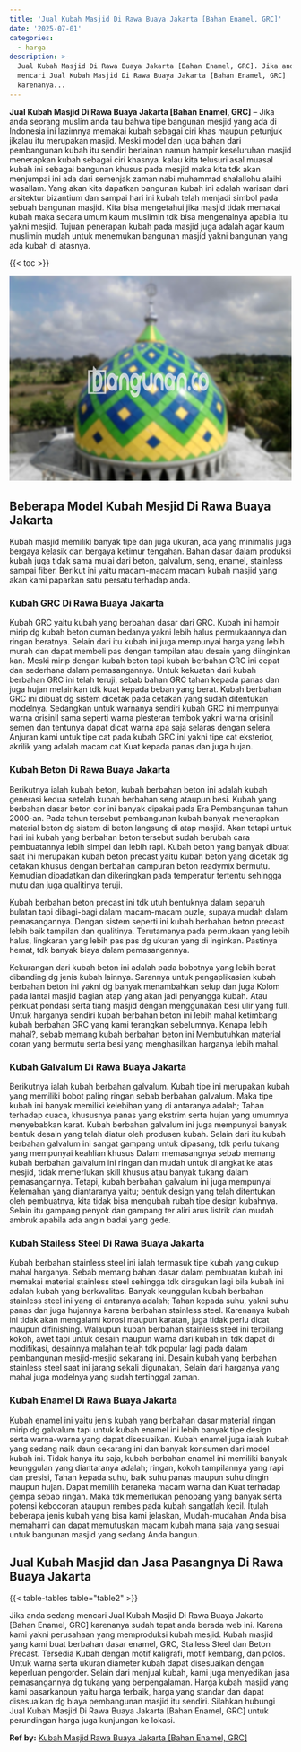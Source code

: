 ```yaml
---
title: 'Jual Kubah Masjid Di Rawa Buaya Jakarta [Bahan Enamel, GRC]'
date: '2025-07-01'
categories:
  - harga
description: >-
  Jual Kubah Masjid Di Rawa Buaya Jakarta [Bahan Enamel, GRC]. Jika anda sedang
  mencari Jual Kubah Masjid Di Rawa Buaya Jakarta [Bahan Enamel, GRC]
  karenanya...
---
```


**Jual Kubah Masjid Di Rawa Buaya Jakarta \[Bahan Enamel, GRC\]** – Jika anda seorang muslim anda tau bahwa tipe bangunan mesjid yang ada di Indonesia ini lazimnya memakai kubah sebagai ciri khas maupun petunjuk jikalau itu merupakan masjid. Meski model dan juga bahan dari pembangunan kubah itu sendiri berlainan namun hampir keseluruhan masjid menerapkan kubah sebagai ciri khasnya. kalau kita telusuri asal muasal kubah ini sebagai bangunan khusus pada mesjid maka kita tdk akan menjumpai ini ada dari semenjak zaman nabi muhammad shalallohu alaihi wasallam. Yang akan kita dapatkan bangunan kubah ini adalah warisan dari arsitektur bizantium dan sampai hari ini kubah telah menjadi simbol pada sebuah bangunan masjid. Kita bisa mengetahui jika masjid tidak memakai kubah maka secara umum kaum muslimin tdk bisa mengenalnya apabila itu yakni mesjid. Tujuan penerapan kubah pada masjid juga adalah agar kaum muslimin mudah untuk menemukan bangunan masjid yakni bangunan yang ada kubah di atasnya.

{{< toc >}}

![Jual Kubah Masjid Di Rawa Buaya Jakarta [Bahan Enamel, GRC]](/images/jual-kubah-masjid-27.png)

## Beberapa Model Kubah Mesjid Di Rawa Buaya Jakarta

Kubah masjid memiliki banyak tipe dan juga ukuran, ada yang minimalis juga bergaya kelasik dan bergaya ketimur tengahan. Bahan dasar dalam produksi kubah juga tidak sama mulai dari beton, galvalum, seng, enamel, stainless sampai fiber. Berikut ini yaitu macam-macam macam kubah masjid yang akan kami paparkan satu persatu terhadap anda.

### Kubah GRC Di Rawa Buaya Jakarta

Kubah GRC yaitu kubah yang berbahan dasar dari GRC. Kubah ini hampir mirip dg kubah beton cuman bedanya yakni lebih halus permukaannya dan ringan beratnya. Selain dari itu kubah ini juga mempunyai harga yang lebih murah dan dapat membeli pas dengan tampilan atau desain yang diinginkan kan. Meski mirip dengan kubah beton tapi kubah berbahan GRC ini cepat dan sederhana dalam pemasangannya. Untuk kekuatan dari kubah berbahan GRC ini telah teruji, sebab bahan GRC tahan kepada panas dan juga hujan melainkan tdk kuat kepada beban yang berat. Kubah berbahan GRC ini dibuat dg sistem dicetak pada cetakan yang sudah ditentukan modelnya. Sedangkan untuk warnanya sendiri kubah GRC ini mempunyai warna orisinil sama seperti warna plesteran tembok yakni warna orisinil semen dan tentunya dapat dicat warna apa saja selaras dengan selera. Anjuran kami untuk tipe cat pada kubah GRC ini yakni tipe cat eksterior, akrilik yang adalah macam cat Kuat kepada panas dan juga hujan.

### Kubah Beton Di Rawa Buaya Jakarta

Berikutnya ialah kubah beton, kubah berbahan beton ini adalah kubah generasi kedua setelah kubah berbahan seng ataupun besi. Kubah yang berbahan dasar beton cor ini banyak dipakai pada Era Pembangunan tahun 2000-an. Pada tahun tersebut pembangunan kubah banyak menerapkan material beton dg sistem di beton langsung di atap masjid. Akan tetapi untuk hari ini kubah yang berbahan beton tersebut sudah berubah cara pembuatannya lebih simpel dan lebih rapi. Kubah beton yang banyak dibuat saat ini merupakan kubah beton precast yaitu kubah beton yang dicetak dg cetakan khusus dengan berbahan campuran beton readymix bermutu. Kemudian dipadatkan dan dikeringkan pada temperatur tertentu sehingga mutu dan juga qualitinya teruji.

Kubah berbahan beton precast ini tdk utuh bentuknya dalam separuh bulatan tapi dibagi-bagi dalam macam-macam puzle, supaya mudah dalam pemasangannya. Dengan sistem seperti ini kubah berbahan beton precast lebih baik tampilan dan qualitinya. Terutamanya pada permukaan yang lebih halus, lingkaran yang lebih pas pas dg ukuran yang di inginkan. Pastinya hemat, tdk banyak biaya dalam pemasangannya.

Kekurangan dari kubah beton ini adalah pada bobotnya yang lebih berat dibanding dg jenis kubah lainnya. Sarannya untuk pengaplikasian kubah berbahan beton ini yakni dg banyak menambahkan selup dan juga Kolom pada lantai masjid bagian atap yang akan jadi penyangga kubah. Atau perkuat pondasi serta tiang masjid dengan menggunakan besi ulir yang full. Untuk harganya sendiri kubah berbahan beton ini lebih mahal ketimbang kubah berbahan GRC yang kami terangkan sebelumnya. Kenapa lebih mahal?, sebab memang kubah berbahan beton ini Membutuhkan material coran yang bermutu serta besi yang menghasilkan harganya lebih mahal.

### Kubah Galvalum Di Rawa Buaya Jakarta

Berikutnya ialah kubah berbahan galvalum. Kubah tipe ini merupakan kubah yang memiliki bobot paling ringan sebab berbahan galvalum. Maka tipe kubah ini banyak memiliki kelebihan yang di antaranya adalah; Tahan terhadap cuaca, khususnya panas yang ekstrim serta hujan yang umumnya menyebabkan karat. Kubah berbahan galvalum ini juga mempunyai banyak bentuk desain yang telah diatur oleh produsen kubah. Selain dari itu kubah berbahan galvalum ini sangat gampang untuk dipasang, tdk perlu tukang yang mempunyai keahlian khusus Dalam memasangnya sebab memang kubah berbahan galvalum ini ringan dan mudah untuk di angkat ke atas mesjid, tidak memerlukan skill khusus atau banyak tukang dalam pemasangannya. Tetapi, kubah berbahan galvalum ini juga mempunyai Kelemahan yang diantaranya yaitu; bentuk design yang telah ditentukan oleh pembuatnya, kita tidak bisa mengubah rubah tipe design kubahnya. Selain itu gampang penyok dan gampang ter aliri arus listrik dan mudah ambruk apabila ada angin badai yang gede.

### Kubah Stailess Steel Di Rawa Buaya Jakarta

Kubah berbahan stainless steel ini ialah termasuk tipe kubah yang cukup mahal harganya. Sebab memang bahan dasar dalam pembuatan kubah ini memakai material stainless steel sehingga tdk diragukan lagi bila kubah ini adalah kubah yang berkwalitas. Banyak keunggulan kubah berbahan stainless steel ini yang di antaranya adalah; Tahan kepada suhu, yakni suhu panas dan juga hujannya karena berbahan stainless steel. Karenanya kubah ini tidak akan mengalami korosi maupun karatan, juga tidak perlu dicat maupun difinishing. Walaupun kubah berbahan stainless steel ini terbilang kokoh, awet tapi untuk desain maupun warna dari kubah ini tdk dapat di modifikasi, desainnya malahan telah tdk popular lagi pada dalam pembangunan mesjid-mesjid sekarang ini. Desain kubah yang berbahan stainless steel saat ini jarang sekali digunakan, Selain dari harganya yang mahal juga modelnya yang sudah tertinggal zaman.

### Kubah Enamel Di Rawa Buaya Jakarta

Kubah enamel ini yaitu jenis kubah yang berbahan dasar material ringan mirip dg galvalum tapi untuk kubah enamel ini lebih banyak tipe design serta warna-warna yang dapat disesuaikan. Kubah enamel juga ialah kubah yang sedang naik daun sekarang ini dan banyak konsumen dari model kubah ini. Tidak hanya itu saja, kubah berbahan enamel ini memiliki banyak keunggulan yang diantaranya adalah; ringan, kokoh tampilannya yang rapi dan presisi, Tahan kepada suhu, baik suhu panas maupun suhu dingin maupun hujan. Dapat memilih beraneka macam warna dan Kuat terhadap gempa sebab ringan. Maka tdk memerlukan penopang yang banyak serta potensi kebocoran ataupun rembes pada kubah sangatlah kecil. Itulah beberapa jenis kubah yang bisa kami jelaskan, Mudah-mudahan Anda bisa memahami dan dapat memutuskan macam kubah mana saja yang sesuai untuk bangunan masjid yang sedang Anda bangun.

## Jual Kubah Masjid dan Jasa Pasangnya Di Rawa Buaya Jakarta

{{< table-tables table="table2" >}}

Jika anda sedang mencari Jual Kubah Masjid Di Rawa Buaya Jakarta \[Bahan Enamel, GRC\] karenanya sudah tepat anda berada web ini. Karena kami yakni perusahaan yang memproduksi kubah mesjid. Kubah masjid yang kami buat berbahan dasar enamel, GRC, Stailess Steel dan Beton Precast. Tersedia Kubah dengan motif kaligrafi, motif kembang, dan polos. Untuk warna serta ukuran diameter kubah dapat disesuaikan dengan keperluan pengorder. Selain dari menjual kubah, kami juga menyedikan jasa pemasangannya dg tukang yang berpengalaman. Harga kubah masjid yang kami pasarkanpun yaitu harga terbaik, harga yang standar dan dapat disesuaikan dg biaya pembangunan masjid itu sendiri. Silahkan hubungi Jual Kubah Masjid Di Rawa Buaya Jakarta \[Bahan Enamel, GRC\] untuk perundingan harga juga kunjungan ke lokasi.

**Ref by:** [Kubah Masjid Rawa Buaya Jakarta [Bahan Enamel, GRC]](https://id.wikipedia.org/wiki/Kubah)
